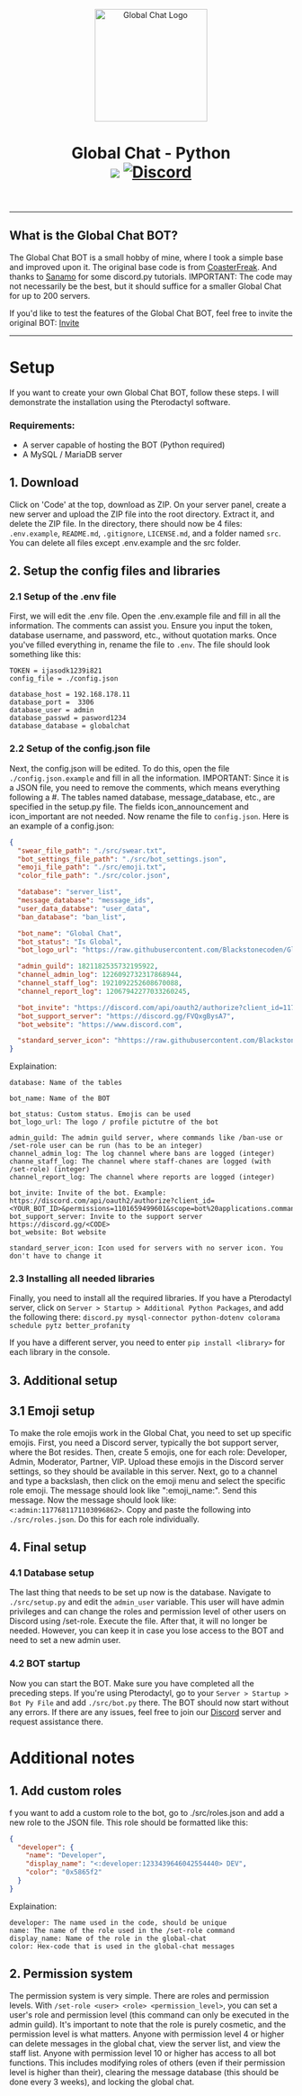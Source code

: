 <p align="center"><img src="https://raw.githubusercontent.com/Blackstonecoden/Global-Chat/main/LOGO.png" alt="Global Chat Logo" width="200"></p>
<h1 align="center">Global Chat - Python<br>
	<a href="https://github.com/Blackstonecoden/Global-Chat-Python"><img src="https://img.shields.io/github/stars/blackstonecoden/Global-Chat-Python
    "></a>
	<a href="https://discord.gg/FVQxgBysA7"><img src="https://img.shields.io/discord/1201557790758551574?color=5865f2&label=Discord&style=flat" alt="Discord"></a>
	<br><br>
</h1>

---

## What is the Global Chat BOT?

The Global Chat BOT is a small hobby of mine, where I took a simple base and improved upon it. The original base code is from [CoasterFreak](https://www.youtube.com/watch?v=Ri8RP5AVAFc&list=PLSgiAkLaBUJ8hZUaDs1AcEQ-e1oSBChy1&index=9). And thanks to [Sanamo](https://www.youtube.com/@sanamopy) for some discord.py tutorials. IMPORTANT: The code may not necessarily be the best, but it should suffice for a smaller Global Chat for up to 200 servers.

If you'd like to test the features of the Global Chat BOT, feel free to invite the original BOT: [Invite](https://discord.com/oauth2/authorize?client_id=1177590897152622672&permissions=1101659499601&scope=bot%20applications.commands)

---

# Setup

If you want to create your own Global Chat BOT, follow these steps. I will demonstrate the installation using the Pterodactyl software.

### Requirements:

- A server capable of hosting the BOT (Python required)
- A MySQL / MariaDB server

## 1. Download

Click on 'Code' at the top, download as ZIP. On your server panel, create a new server and upload the ZIP file into the root directory. Extract it, and delete the ZIP file. In the directory, there should now be 4 files: `.env.example`, `README.md`, `.gitignore`, `LICENSE.md`, and a folder named `src`. You can delete all files except .env.example and the src folder.

## 2. Setup the config files and libraries

### 2.1 Setup of the .env file

First, we will edit the .env file. Open the .env.example file and fill in all the information. The comments can assist you. Ensure you input the token, database username, and password, etc., without quotation marks. Once you've filled everything in, rename the file to `.env`. The file should look something like this:

```.env
TOKEN = ijasodk1239i821
config_file = ./config.json

database_host = 192.168.178.11
database_port =  3306
database_user = admin
database_passwd = pasword1234
database_database = globalchat
```

### 2.2 Setup of the config.json file

Next, the config.json will be edited. To do this, open the file `./config.json.example` and fill in all the information. IMPORTANT: Since it is a JSON file, you need to remove the comments, which means everything following a #. The tables named database, message_database, etc., are specified in the setup.py file. The fields icon_announcement and icon_important are not needed. Now rename the file to `config.json`. Here is an example of a config.json:

```json
{
  "swear_file_path": "./src/swear.txt",
  "bot_settings_file_path": "./src/bot_settings.json",
  "emoji_file_path": "./src/emoji.txt",
  "color_file_path": "./src/color.json",

  "database": "server_list",
  "message_database": "message_ids",
  "user_data_databse": "user_data",
  "ban_database": "ban_list",

  "bot_name": "Global Chat",
  "bot_status": "Is Global",
  "bot_logo_url": "https://raw.githubusercontent.com/Blackstonecoden/Global-Chat/main/LOGO.png",

  "admin_guild": 1821182535732195922,
  "channel_admin_log": 1226092732317868944,
  "channel_staff_log": 1921092252608670088,
  "channel_report_log": 12067942277033260245,

  "bot_invite": "https://discord.com/api/oauth2/authorize?client_id=1177590897152622672&permissions=1101659499601&scope=bot%20applications.commands",
  "bot_support_server": "https://discord.gg/FVQxgBysA7",
  "bot_website": "https://www.discord.com",

  "standard_server_icon": "hhttps://raw.githubusercontent.com/Blackstonecoden/Global-Chat/main/BLANK_ICON.jpg"
}
```

Explaination:

```
database: Name of the tables

bot_name: Name of the BOT

bot_status: Custom status. Emojis can be used
bot_logo_url: The logo / profile pictutre of the bot

admin_guild: The admin guild server, where commands like /ban-use or /set-role user can be run (has to be an integer)
channel_admin_log: The log channel where bans are logged (integer)
channe_staff_log: The channel where staff-chanes are logged (with /set-role) (integer)
channel_report_log: The channel where reports are logged (integer)

bot_invite: Invite of the bot. Example: https://discord.com/api/oauth2/authorize?client_id=<YOUR_BOT_ID>&permissions=1101659499601&scope=bot%20applications.commands
bot_support_server: Invite to the support server https://discord.gg/<CODE>
bot_website: Bot website

standard_server_icon: Icon used for servers with no server icon. You don't have to change it
```

### 2.3 Installing all needed libraries

Finally, you need to install all the required libraries. If you have a Pterodactyl server, click on `Server > Startup > Additional Python Packages`, and add the following there: `discord.py mysql-connector python-dotenv colorama schedule pytz better_profanity`

If you have a different server, you need to enter `pip install <library>` for each library in the console.

## 3. Additional setup

## 3.1 Emoji setup

To make the role emojis work in the Global Chat, you need to set up specific emojis. First, you need a Discord server, typically the bot support server, where the Bot resides. Then, create 5 emojis, one for each role: Developer, Admin, Moderator, Partner, VIP. Upload these emojis in the Discord server settings, so they should be available in this server. Next, go to a channel and type a backslash, then click on the emoji menu and select the specific role emoji. The message should look like "\:emoji_name:". Send this message. Now the message should look like: `<:admin:1177681171103096862>`. Copy and paste the following into `./src/roles.json`. Do this for each role individually.

## 4. Final setup

### 4.1 Database setup

The last thing that needs to be set up now is the database. Navigate to `./src/setup.py` and edit the `admin_user` variable. This user will have admin privileges and can change the roles and permission level of other users on Discord using /set-role. Execute the file. After that, it will no longer be needed. However, you can keep it in case you lose access to the BOT and need to set a new admin user.

### 4.2 BOT startup

Now you can start the BOT. Make sure you have completed all the preceding steps. If you're using Pterodactyl, go to your `Server > Startup > Bot Py File` and add `./src/bot.py` there. The BOT should now start without any errors. If there are any issues, feel free to join our [Discord](https://discord.gg/FVQxgBysA7) server and request assistance there.

# Additional notes

## 1. Add custom roles

f you want to add a custom role to the bot, go to ./src/roles.json and add a new role to the JSON file. This role should be formatted like this:

```json
{
  "developer": {
    "name": "Developer",
    "display_name": "<:developer:1233439646042554440> DEV",
    "color": "0x5865f2"
  }
}
```

Explaination:

```
developer: The name used in the code, should be unique
name: The name of the role used in the /set-role command
display_name: Name of the role in the global-chat
color: Hex-code that is used in the global-chat messages

```

## 2. Permission system

The permission system is very simple. There are roles and permission levels. With `/set-role <user> <role> <permission_level>`, you can set a user's role and permission level (this command can only be executed in the admin guild). It's important to note that the role is purely cosmetic, and the permission level is what matters. Anyone with permission level 4 or higher can delete messages in the global chat, view the server list, and view the staff list. Anyone with permission level 10 or higher has access to all bot functions. This includes modifying roles of others (even if their permission level is higher than their), clearing the message database (this should be done every 3 weeks), and locking the global chat.
